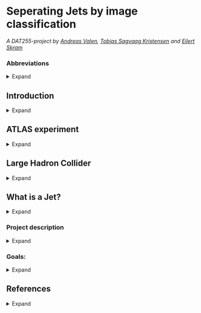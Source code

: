 # Seperating Jets by image classification
*A DAT255-project by [Andreas Valen](https://github.com/andreasvalen), [Tobias Sagvaag Kristensen](https://github.com/Tobbelobby) and [Eilert Skram](https://github.com/EilertSkram)*

### Abbreviations

<details>
  <summary>Expand</summary>

  LHC - Large Hadron Collider
  
  CNN - A convolutional neural network (CNN) is a type of artificial neural network used primarily for image recognition and processing, due to its ability   to recognize patterns in images. [[1]](https://www.arm.com/glossary/convolutional-neural-network)

</details> 

## Introduction

<details>
  <summary>Expand</summary>
  
  *To be filled*

</details> 
  
## ATLAS experiment

<details>
  <summary>Expand</summary>
  
  *To be filled*

</details> 

## Large Hadron Collider

<details>
  <summary>Expand</summary>
  
  *To be filled*

</details> 

## What is a Jet?

<details>
  <summary>Expand</summary>
  
  *To be filled*

</details> 

### Project description

<details>
  <summary>Expand</summary>

  Proton-proton collisions within the ATLAS experiment at The Large Hadron Collider (LHC)
  produce multiple jets. Some of the jets appear more frequent, it is important to separate the
  jets, as the ongoing research for finding new particles often look for specific jets. In addition,
  current and future collision conditions at the LHC produce a large number of less interesting
  jets, which need to be separated from the other jets.

  In this case study we will focus on classifying W-bosons, quarks, and gluons. And if time,
  broaden the scope to other particles. The dataset provided contains pictures of 2D
  representations of energy deposition from particles interacting with a colorimeter. The aim is to
  explore different models, architecture, and deep learning techniques to optimism the result.
  Convolutional neural network has been successfully applied to this task within the ATLAS
  collaboration and can be a natural starting point.

</details> 

### Goals:

<details>
  <summary>Expand</summary>

  - Classifying the different jets
  - Experiment with different models and architectures.
  - If there is time, expand to other particles.

</details> 

## References

<details>
  <summary>Expand</summary>

  [1]: https://www.arm.com/glossary/convolutional-neural-network
  
</details> 
